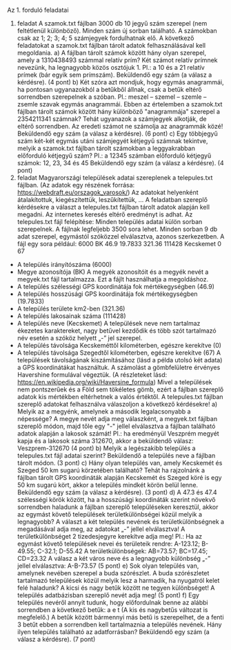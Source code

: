 Az 1. forduló feladatai
1. feladat
A szamok.txt fájlban 3000 db 10 jegyű szám szerepel (nem feltétlenül különböző). Minden szám új
sorban található. A számokban csak az 1; 2; 3; 4; 5 számjegyek fordulhatnak elő. A következő
feladatokat a szamok.txt fájlban tárolt adatok felhasználásával kell megoldania.
a) A fájlban tárolt számok között hány olyan szerepel, amely a 1310438493 számmal relatív prím?
Két számot relatív prímnek nevezünk, ha legnagyobb közös osztójuk 1.
Pl.: a 10 és a 21 relatív prímek (bár egyik sem prímszám).
Beküldendő egy szám (a válasz a kérdésre). (4 pont)
b) Két szóra azt mondjuk, hogy egymás anagrammái, ha pontosan ugyanazokból a betűkből állnak, csak
a betűk eltérő sorrendben szerepelnek a szóban.
Pl.: meszel – szemel – szemle – zsemle szavak egymás anagrammái.
Ebben az értelemben a szamok.txt fájlban tárolt számok között hány különböző "anagrammája"
szerepel a 2354211341 számnak? Tehát ugyanazok a számjegyek alkotják, de eltérő sorrendben. Az
eredeti számot ne számolja az anagrammák közé! Beküldendő egy szám (a válasz a kérdésre).
(6 pont)
c) Egy többjegyű szám két-két egymás utáni számjegyét kétjegyű számnak tekintve, melyik a szamok.txt
fájlban tárolt számokban a leggyakrabban előforduló kétjegyű szám?
Pl.: a 12345 számban előforduló kétjegyű számok: 12, 23, 34 és 45
Beküldendő egy szám (a válasz a kérdésre). (4 pont)
2. feladat
Magyarországi települések adatai szereplenek a telepules.txt fájlban. (Az adatok egy részének forrása:
https://webdraft.eu/orszagok_varosok/) Az adatokat helyenként átalakítottuk, kiegészítettük,
leszűkítettük, …
A feladatban szereplő kérdésekre a választ a telepules.txt fájlban tárolt adatok alapján kell megadni. Az
internetes keresés eltérő eredményt is adhat.
Az telepules.txt fájl felépítése:
Minden település adatai külön sorban szerepelnek. A fájlnak legfeljebb 3500 sora lehet.
Minden sorban 9 db adat szerepel, egymástól szóközzel elválasztva, azonos szerkezetben.
A fájl egy sora például:
6000 BK 46.9 19.7833 321.36 111428 Kecskemet 0 67
- A település irányítószáma (6000)
- Megye azonosítója (BK) A megyék azonosítóit és a megyék nevét a megyek.txt fájl tartalmazza. Ezt
a fájlt használhatja a megoldáshoz.
- A település szélességi GPS koordinátája fok mértékegységben (46.9)
- A település hosszúsági GPS koordinátája fok mértékegységben (19.7833)
- A település területe km2-ben (321.36)
- A település lakosainak száma (111428)
- A település neve (Kecskemet) A települések neve nem tartalmaz ékezetes karaktereket, nagy
betűvel kezdődik és több szót tartalmazó név esetén a szóköz helyett „-” jel szerepel.
- A település távolsága Kecskeméttől kilométerben, egészre kerekítve (0)
- A település távolsága Szegedtől kilométerben, egészre kerekítve (67)
A települések távolságának kiszámításához (lásd a példa utolsó két adata) a GPS koordinátákat
használtuk. A számolást a gömbfelületre érvényes Havershine formulával végeztük. (A részleteket lásd:
https://en.wikipedia.org/wiki/Haversine_formula) Mivel a települések nem pontszerűek és a Föld sem
tökéletes gömb, ezért a fájlban szereplő adatok kis mértékben eltérhetnek a valós értéktől.
A telepules.txt fájlban szereplő adatokat felhasználva válaszoljon a következő kérdésekre!
a) Melyik az a megyénk, amelynek a második legalacsonyabb a népessége? A megye nevét adja meg
válaszként, a megyek.txt fájlban szereplő módon, majd tőle egy "-" jellel elválasztva a fájlban található
adatok alapján a lakosok számát!
Pl.: ha eredményül Veszprém megyét kapja és a lakosok száma 312670, akkor a beküldendő válasz:
Veszprem-312670 (4 pont)
b) Melyik a legészakibb település a telepules.txt fájl adatai szerint?
Beküldendő a település neve a fájlban tárolt módon. (3 pont)
c) Hány olyan település van, amely Kecskemét és Szeged 50 km sugarú körzetében található?
Tehát ha rajzolnánk a fájlban tárolt GPS koordináták alapján Kecskemét és Szeged köré is egy 50 km
sugarú kört, akkor a település mindkét körön belül lenne. Beküldendő egy szám (a válasz a kérdésre).
(3 pont)
d) A 47.3 és 47.4 szélességi körök között, ha a hosszúsági koordináták szerint növekvő sorrendben
haladunk a fájlban szereplő településeken keresztül, akkor az egymást követő települések
területkülönbségei közül melyik a legnagyobb?
A választ a két település nevének és területkülönbségnek a megadásával adja meg, az adatokat „-” jellel
elválasztva! A területkülönbséget 2 tizedesjegyre kerekítve adja meg!
Pl.: Ha az egymást követő települések nevei és területeik rendre: A-123.12; B-49.55; C-32.1; D-55.42
A területkülönbségek: AB=73.57; BC=17.45; CD=23.32 A válasz a két város neve és a legnagyobb
különbség „-” jellel elválasztva: A-B-73.57 (5 pont)
e) Sok olyan település van, amelynek nevében szerepel a buda szórészlet. A buda szórészletet
tartalmazó települések közül melyik lesz a harmadik, ha nyugatról kelet felé haladunk? A kicsi és nagy
betűk között ne tegyen különbséget! A település adatbázisban szereplő nevét adja meg!
(5 pont)
f) Egy település nevéről annyit tudunk, hogy előfordulnak benne az alábbi sorrendben a következő
betűk: a e t (A kis és nagybetűs változat is megfelelő.) A betűk között bármennyi más betű is
szerepelhet, de a fenti 3 betűt ebben a sorrendben kell tartalmaznia a település nevének.
Hány ilyen település található az adatforrásban? Beküldendő egy szám (a válasz a kérdésre).
(7 pont)
